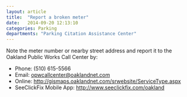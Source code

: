 ```yaml
---
layout: article
title:  "Report a broken meter"
date:   2014-09-20 12:13:10
categories: Parking
departments: "Parking Citation Assistance Center"
---
```


Note the meter number or nearby street address and report it to the Oakland Public Works Call Center by:
  
* Phone: (510) 615-5566 
* Email: opwcallcenter@oaklandnet.com
* Online: http://gismaps.oaklandnet.com/srwebsite/ServiceType.aspx
* SeeClickFix Mobile App: http://www.seeclickfix.com/oakland